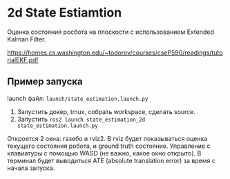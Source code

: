 # 2d State Estiamtion

Оценка состояния росбота на плоскости с использованием Extended Kalman Filter.

https://homes.cs.washington.edu/~todorov/courses/cseP590/readings/tutorialEKF.pdf

## Пример запуска

launch файл: `launch/state_estimation.launch.py`

1. Запустить докер, tmux, собрать workspace, сделать source.
2. Запустить `ros2 launch state_estimation_2d state_estimation.launch.py`

Откроется 2 окна: газебо и rviz2. В rviz будет показываться оценка текущего состояния робота, и ground truth состояние. Управление с клавиатуры с помощью WASD (не важно, какое окно открыто). В терминал будет выводиться ATE (absolute translation error) за время с начала запуска.
